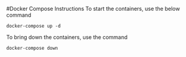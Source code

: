 #Docker Compose Instructions
To start the containers, use the below command
```shell
docker-compose up -d
```

To bring down the containers, use the command
```shell
docker-compose down
```

